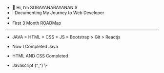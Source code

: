 
- 👋 Hi, I’m SURAYANARAYANAN S
- I Documenting My Journey to Web Developer
-
-  First 3 Month ROADMap
- ---------
- JAVA > HTML > CSS > JS > Bootstrap > Git > Reactjs

- Now I Completed Java 
- HTML AND CSS Completed
- Javascript   (^_^) \\-  
